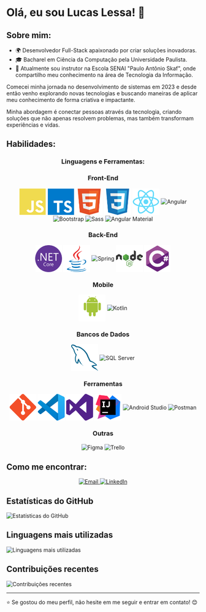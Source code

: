 # Olá, eu sou Lucas Lessa! 👋

## Sobre mim:
- 🌍 Desenvolvedor Full-Stack apaixonado por criar soluções inovadoras.
- 🎓 Bacharel em Ciência da Computação pela Universidade Paulista.
- 💼 Atualmente sou instrutor na Escola SENAI "Paulo Antônio Skaf", onde compartilho meu conhecimento na área de Tecnologia da Informação.

Comecei minha jornada no desenvolvimento de sistemas em 2023 e desde então venho explorando novas tecnologias e buscando maneiras de aplicar meu conhecimento de forma criativa e impactante.

Minha abordagem é conectar pessoas através da tecnologia, criando soluções que não apenas resolvem problemas, mas também transformam experiências e vidas.

## Habilidades:
<div align="center" style="display: inline_block">
  
  ### Linguagens e Ferramentas:
  
  <h3 align="center">Front-End</h3>
  <img align="center" alt="JavaScript" height="70" width="70" src="https://raw.githubusercontent.com/devicons/devicon/master/icons/javascript/javascript-plain.svg">
  <img align="center" alt="TypeScript" height="70" width="70" src="https://raw.githubusercontent.com/devicons/devicon/master/icons/typescript/typescript-plain.svg">
  <img align="center" alt="HTML5" height="70" width="70" src="https://raw.githubusercontent.com/devicons/devicon/master/icons/html5/html5-original.svg">
  <img align="center" alt="CSS3" height="70" width="70" src="https://raw.githubusercontent.com/devicons/devicon/master/icons/css3/css3-original.svg">
  <img align="center" alt="React" height="70" width="70" src="https://raw.githubusercontent.com/devicons/devicon/master/icons/react/react-original.svg">
  <img align="center" alt="Angular" height="70" width="70" src="https://cdn3.iconfinder.com/data/icons/logos-3/250/angular-512.png">
  <img align="center" alt="Bootstrap" height="70" width="70" src="https://cdn.jsdelivr.net/gh/devicons/devicon/icons/bootstrap/bootstrap-original.svg">
  <img align="center" alt="Sass" height="70" width="70" src="https://cdn.jsdelivr.net/gh/devicons/devicon/icons/sass/sass-original.svg">
  <img align="center" alt="Angular Material" height="70" width="70" src="https://cdn.jsdelivr.net/gh/devicons/devicon/icons/angularmaterial/angularmaterial-original.svg">
  
  <h3 align="center">Back-End</h3>
  <img align="center" alt=".NET Framework" height="70" width="70" src="https://raw.githubusercontent.com/devicons/devicon/master/icons/dotnetcore/dotnetcore-original.svg">
  <img align="center" alt="Java" height="70" width="70" src="https://raw.githubusercontent.com/devicons/devicon/master/icons/java/java-original.svg">
  <img align="center" alt="Spring" height="70" width="70" src="https://www.vectorlogo.zone/logos/springio/springio-icon.svg">
  <img align="center" alt="Node.js" height="70" width="70" src="https://raw.githubusercontent.com/devicons/devicon/master/icons/nodejs/nodejs-original-wordmark.svg">
  <img align="center" alt="C#" height="70" width="70" src="https://raw.githubusercontent.com/devicons/devicon/master/icons/csharp/csharp-original.svg">
  
  <h3 align="center">Mobile</h3>
  <img align="center" alt="Java para Android" height="70" width="70" src="https://raw.githubusercontent.com/devicons/devicon/master/icons/android/android-original-wordmark.svg">
  <img align="center" alt="Kotlin" height="70" width="70" src="https://www.vectorlogo.zone/logos/kotlinlang/kotlinlang-icon.svg">
  
  <h3 align="center">Bancos de Dados</h3>
  <img align="center" alt="MySQL" height="70" width="70" src="https://raw.githubusercontent.com/devicons/devicon/master/icons/mysql/mysql-original.svg">
  <img align="center" alt="SQL Server" height="70" width="70" src="https://cdn.jsdelivr.net/gh/devicons/devicon/icons/microsoftsqlserver/microsoftsqlserver-plain-wordmark.svg">
  
  <h3 align="center">Ferramentas</h3>
  <img align="center" alt="Git" height="70" width="70" src="https://raw.githubusercontent.com/devicons/devicon/master/icons/git/git-original.svg">
  <img align="center" alt="Visual Studio Code" height="70" width="70" src="https://raw.githubusercontent.com/devicons/devicon/master/icons/vscode/vscode-original.svg">
  <img align="center" alt="Visual Studio 2022" height="70" width="70" src="https://raw.githubusercontent.com/devicons/devicon/master/icons/visualstudio/visualstudio-plain.svg">
  <img align="center" alt="IntelliJ IDEA" height="70" width="70" src="https://raw.githubusercontent.com/devicons/devicon/master/icons/intellij/intellij-original.svg">
  <img align="center" alt="Android Studio" height="70" width="70" src="https://www.vectorlogo.zone/logos/android/android-official.svg">
  <img align="center" alt="Postman" height="70" width="70" src="https://cdn.jsdelivr.net/gh/devicons/devicon/icons/postman/postman-original.svg">
  
  <h3 align="center">Outras</h3>
  <img align="center" alt="Figma" height="70" width="70" src="https://www.vectorlogo.zone/logos/figma/figma-icon.svg">
  <img align="center" alt="Trello" height="70" width="70" src="https://cdn.jsdelivr.net/gh/devicons/devicon/icons/trello/trello-plain.svg">
  
</div>

## Como me encontrar:
<div align="center">
  <a href="mailto:oliverlucas983@gmail.com">
    <img src="https://img.shields.io/badge/Email-oliverlucas983%40gmail.com-%23D14836?style=for-the-badge&logo=gmail&logoColor=white" alt="Email">
  </a>
  <a href="https://www.linkedin.com/in/lucas-lessa-oliveira/" target="_blank">
    <img src="https://img.shields.io/badge/LinkedIn-Lucas%20Lessa%20Oliveira-%230077B5?style=for-the-badge&logo=linkedin&logoColor=white" alt="LinkedIn">
  </a>
</div>

## Estatísticas do GitHub
![Estatísticas do GitHub](https://github-readme-stats.vercel.app/api?username=lessa1717&show_icons=true&theme=dark)

## Linguagens mais utilizadas
![Linguagens mais utilizadas](https://github-readme-stats.vercel.app/api/top-langs/?username=lessa1717&layout=compact&theme=dark)

## Contribuições recentes
![Contribuições recentes](https://github-readme-streak-stats.herokuapp.com/?user=lessa1717&theme=dark)

---

⭐️ Se gostou do meu perfil, não hesite em me seguir e entrar em contato! 😊
